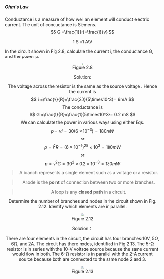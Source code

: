 ##### Ohm's Law

Conductance is a measure of how well an element will conduct electric current. The unit of conductance is Siemens.
$$
G =\frac{1}{r}=\frac{i}{v}
$$

<center>1 S =1 A\V</center>

In the circuit shown in Fig 2.8, calculate the current i, the conductance  G, and the power p.

<div align=center><img src="C:\Users\yi\Desktop\Figure 2.8.bmp" style="zoom:33%;" />

<center>Figure 2.8</center>

Solution:

The voltage across the resistor is the same as the source voltage . Hence the current is
$$
i =\frac{v}{R}=\frac{30}{5\times10^3}= 6mA
$$
The conductance is 
$$
G =\frac{1}{R}=\frac{1}{5\times10^3}= 0.2 mS
$$
We can calculate the power in various ways using either Eqs.
$$
p = vi =30(6\times10^{-3}) = 180 mW
$$
or
$$
p = i^2R = (6\times10^{-3})^25\times10^3=180 mW
$$
or
$$
p = v^2G = 30^2\times0.2\times10^{-3} = 180 mW
$$


> A branch represents a single element such as a voltage or a resistor.

> Anode is the **point** of connection between two or more branches.

> A loop is any **closed path** in a circuit.

Determine the number of branches and nodes in the circuit shown in Fig. 2.12. Identify which elements are in parallel.

<div align=center><img src="C:\Users\yi\Desktop\Figure2.12.bmp" style="zoom:50%;" />

<center>Figure 2.12</center>

Solution：

There are four elements in the circuit, the circuit has four branches:10V, 5Ω, 6Ω, and 2A. The circuit has there nodes, identified in Fig 2.13. The 5-Ω resistor is in series with the 10-V voltage source because the same current would flow in both. The 6-Ω resistor is in parallel with the 2-A current source because both are connected to the same node 2 and 3.

<div align=center><img src="C:\Users\yi\Desktop\Figure2.13.bmp" style="zoom:50%;" />

<center>Figure 2.13</center>